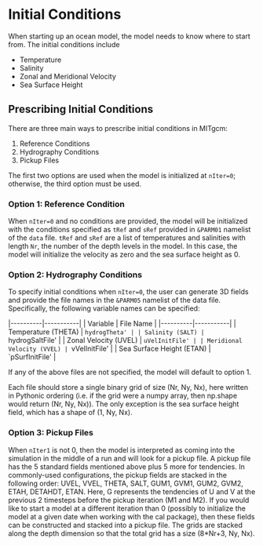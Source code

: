 # Initial Conditions

When starting up an ocean model, the model needs to know where to start from. The initial conditions include
- Temperature
- Salinity
- Zonal and Meridional Velocity
- Sea Surface Height

## Prescribing Initial Conditions

There are three main ways to prescribe initial conditions in MITgcm:
1. Reference Conditions
2. Hydrography Conditions
3. Pickup Files

The first two options are used when the model is initialized at `nIter=0`; otherwise, the third option must be used.

### Option 1: Reference Condition
When `nIter=0` and no conditions are provided, the model will be initialized with the conditions specified as `tRef` and `sRef` provided in `&PARM01` namelist of the `data` file. `tRef` and `sRef` are a list of temperatures and salinities with length `Nr`, the number of the depth levels in the model. In this case, the model will initialize the velocity as zero and the sea surface height as 0.

### Option 2: Hydrography Conditions
To specify initial conditions when `nIter=0`, the user can generate 3D fields and provide the file names in the `&PARM05` namelist of the data file. Specifically, the following variable names can be specified:

|----------|-----------|
| Variable | File Name |
|----------|-----------|
| Temperature (THETA) | `hydrogTheta' |
| Salinity (SALT) | `hydrogSaltFile' |
| Zonal Velocity (UVEL) | `uVelInitFile' |
| Meridional Velocity (VVEL) | `vVelInitFile' |
| Sea Surface Height (ETAN) | `pSurfInitFile' |

If any of the above files are not specified, the model will default to option 1.

Each file should store a single binary grid of size (Nr, Ny, Nx), here written in Pythonic ordering (i.e. if the grid were a numpy array, then np.shape would return (Nr, Ny, Nx)). The only exception is the sea surface height field, which has a shape of (1, Ny, Nx).

### Option 3: Pickup Files
When `nIter1` is not 0, then the model is interpreted as coming into the simulation in the middle of a run and will look for a pickup file. A pickup file has the 5 standard fields mentioned above plus 5 more for tendencies. In commonly-used configurations, the pickup fields are stacked in the following order: UVEL, VVEL, THETA, SALT, GUM1, GVM1, GUM2, GVM2, ETAH, DETAHDT, ETAN. Here, G represents the tendencies of U and V at the previous 2 timesteps before the pickup iteration (M1 and M2). If you would like to start a model at a different iteration than 0 (possibly to initialize the model at a given date when working with the cal package), then these fields can be constructed and stacked into a pickup file. The grids are stacked along the depth dimension so that the total grid has a size (8*Nr+3, Ny, Nx). 


